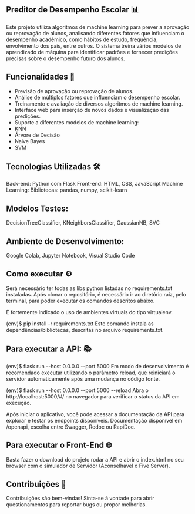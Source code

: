 ## Preditor de Desempenho Escolar 📊
Este projeto utiliza algoritmos de machine learning para prever a aprovação ou reprovação de alunos, analisando diferentes fatores que influenciam o desempenho acadêmico, como hábitos de estudo, frequência, envolvimento dos pais, entre outros. O sistema treina vários modelos de aprendizado de máquina para identificar padrões e fornecer predições precisas sobre o desempenho futuro dos alunos.

## Funcionalidades 🚀
 - Previsão de aprovação ou reprovação de alunos.
 - Análise de múltiplos fatores que influenciam o desempenho escolar.
 - Treinamento e avaliação de diversos algoritmos de machine learning.
 - Interface web para inserção de novos dados e visualização das predições.
 - Suporte a diferentes modelos de machine learning:
 - KNN
 - Árvore de Decisão
 - Naive Bayes
 - SVM

## Tecnologias Utilizadas 🛠️
Back-end: Python com Flask
Front-end: HTML, CSS, JavaScript
Machine Learning:
Bibliotecas: pandas, numpy, scikit-learn

## Modelos Testes: 
DecisionTreeClassifier, KNeighborsClassifier, GaussianNB, SVC

## Ambiente de Desenvolvimento: 
Google Colab, Jupyter Notebook, Visual Studio Code

## Como executar ⚙️
Será necessário ter todas as libs python listadas no requirements.txt instaladas. Após clonar o repositório, é necessário ir ao diretório raiz, pelo terminal, para poder executar os comandos descritos abaixo.

É fortemente indicado o uso de ambientes virtuais do tipo virtualenv.

(env)$ pip install -r requirements.txt
Este comando instala as dependências/bibliotecas, descritas no arquivo requirements.txt.

## Para executar a API: 📚

(env)$ flask run --host 0.0.0.0 --port 5000
Em modo de desenvolvimento é recomendado executar utilizando o parâmetro reload, que reiniciará o servidor automaticamente após uma mudança no código fonte.

(env)$ flask run --host 0.0.0.0 --port 5000 --reload
Abra o http://localhost:5000/#/ no navegador para verificar o status da API em execução.

Após iniciar o aplicativo, você pode acessar a documentação da API para explorar e testar os endpoints disponíveis. Documentação disponível em /openapi, escolha entre Swagger, Redoc ou RapiDoc.

## Para executar o Front-End 🌐
Basta fazer o download do projeto rodar a API e abrir o index.html no seu browser com o simulador de Servidor (Aconselhavel o Five Server).

## Contribuições 🤝
Contribuições são bem-vindas! Sinta-se à vontade para abrir questionamentos para reportar bugs ou propor melhorias.
